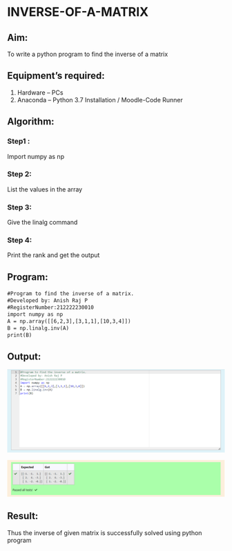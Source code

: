 # INVERSE-OF-A-MATRIX
## Aim:
To write a python program to find the inverse of a matrix
## Equipment’s required:
1. 	Hardware – PCs
2. 	Anaconda – Python 3.7 Installation / Moodle-Code Runner
## Algorithm:
### Step1 : 
Import numpy as np
### Step 2: 
List the values in the array
### Step 3: 
Give the linalg command
### Step 4: 
Print the rank and get the output

## Program:
```
#Program to find the inverse of a matrix.
#Developed by: Anish Raj P
#RegisterNumber:212222230010
import numpy as np
A = np.array([[6,2,3],[3,1,1],[10,3,4]])
B = np.linalg.inv(A)
print(B)
```
## Output:
![Output](1.png)

![Output](2.png)
## Result:
Thus the inverse of given matrix is successfully solved using python program

